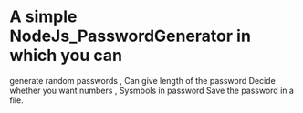 # A simple NodeJs_PasswordGenerator in which you can 
 generate random passwords ,
 Can give length of the password 
 Decide whether you want numbers , Sysmbols in password
 Save the password in a file.
